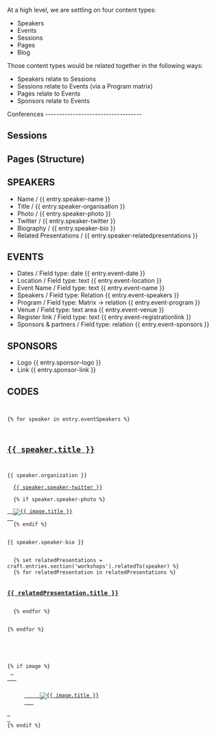 
At a high level, we are settling on four content types:
<ul>
<li>Speakers</li>
<li>Events</li>
<li>Sessions</li>
<li>Pages</li>
<li>Blog</li>
</ul>
Those content types would be related together in the following ways:
<ul>
<li>Speakers relate to Sessions</li>
<li>Sessions relate to Events (via a Program matrix)</li>
<li>Pages relate to Events</li>
<li>Sponsors relate to Events</li>
</ul>
Conferences
-----------------------------------





Sessions
-----------------------------------






Pages (Structure)
-----------------------------------






SPEAKERS
-----------------------------------
<ul>
<li>Name              / {{ entry.speaker-name }}</li>
<li>Title             / {{ entry.speaker-organisation }}</li>
<li>Photo             / {{ entry.speaker-photo }}</li>
<li>Twitter           / {{ entry.speaker-twitter }}</li>
<li>Biography           / {{ entry.speaker-bio }}</li>
<li>Related Presentations   / {{ entry.speaker-relatedpresentations }}</li>
</ul>


EVENTS
-----------------------------------
<ul>
<li>Dates / Field type: date              {{ entry.event-date }}</li>
<li>Location / Field type: text           {{ entry.event-location }}</li>
<li>Event Name / Field type: text         {{ entry.event-name }}</li>
<li>Speakers / Field type: Relation           {{ entry.event-speakers }}</li>
<li>Program / Field type: Matrix -> relation           {{ entry.event-program }}</li>
<li>Venue / Field type: text area              {{ entry.event-venue }}</li>
<li>Register link / Field type: text {{ entry.event-registrationlink }}</li>
<li>Sponsors & partners / Field type: relation {{ entry.event-sponsors }}</li>
</ul>

SPONSORS
-----------------------------------
<ul>
<li>Logo {{ entry.sponsor-logo }}</li>
<li>Link {{ entry.sponsor-link }} </li>
</ul>



CODES
-----------------------------------

<pre>
<code>

{% for speaker in entry.eventSpeakers %}
  
  <h2><a class="speaker-title" href="{{ speaker.url }}">{{ speaker.title }}</a></h2>
  <div>{{ speaker.organization }}</div>
  <a class="speaker-twittwe" href="{{ speaker.speaker-twitter }}">{{ speaker.speaker-twitter }}</a>
  
  {% if speaker.speaker-photo %}
  <a class="speaker-photo" href="{{ speaker.url }}">
  <img src="{{ image.getUrl('small') }}" alt="{{ image.title }}" >
  </a>
  {% endif %}
  
  <div>{{ speaker.speaker-bio }}</div>

  {% set relatedPresentations = craft.entries.section('workshops').relatedTo(speaker) %}
  {% for relatedPresentation in relatedPresentations %}
  <h3><a class="program-title" href="{{ relatedPresentation.url }}">{{ relatedPresentation.title }}</a></h3>
  {% endfor %}


{% endfor %}

</code>
</pre>



<pre>
<code>

{% if image %}
 <a class="pull-right" href="{{ url }}"> 
   <figure class="placeholder">
     <img src="{{ image.getUrl('small') }}" alt="{{ image.title }}" >
   </figure> 
 </a>
{% endif %}

</code>
</pre>

